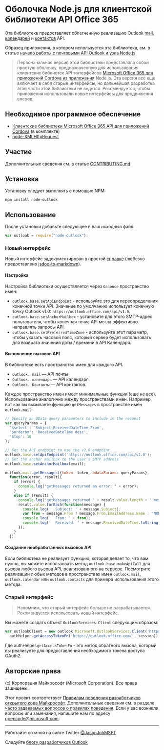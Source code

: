# Оболочка Node.js для клиентской библиотеки API Office 365

Эта библиотека предоставляет облегченную реализацию Outlook [mail](https://msdn.microsoft.com/office/office365/APi/mail-rest-operations), [календарей](https://msdn.microsoft.com/office/office365/APi/calendar-rest-operations) и [контактов](https://msdn.microsoft.com/office/office365/APi/contacts-rest-operations) API.

Образец приложения, в котором используется эта библиотека, см. в статье [начало работы с почтовыми API Outlook и узла Node.js](https://github.com/jasonjoh/node-tutorial).

> Первоначальная версия этой библиотеки представляла собой простую оболочку, предназначенную для использования клиентских библиотек API-интерфейсов [Microsoft Office 365 для приложений Cordova из приложения](https://www.nuget.org/packages/Microsoft.Office365.ClientLib.JS/) Node.js. Эта версия все еще включает в себя старые интерфейсы, но дальнейшая разработка этой части этой библиотеки не ведется. Рекомендуется, чтобы приложения использовали новые интерфейсы для продвижения вперед.

## Необходимое программное обеспечение

- [Клиентские библиотеки Microsoft Office 365 API для приложений Cordova](https://www.nuget.org/packages/Microsoft.Office365.ClientLib.JS/) (в комплекте)
- [node-XMLHttpRequest](https://github.com/driverdan/node-XMLHttpRequest)

## Участие

Дополнительные сведения см. в статье [CONTRIBUTING.md](CONTRIBUTING.md)

## Установка

Установку следует выполнять с помощью NPM:

```Shell
npm install node-outlook
```

## Использование

После установки добавьте следующее в ваш исходный файл:

```js
var outlook = require("node-outlook");
```

### Новый интерфейс

Новый интерфейс задокументирован в простой [справке](reference/node-outlook.md) (любезно предоставлено [jsdoc-to-markdown](https://github.com/jsdoc2md/jsdoc-to-markdown)).

#### Настройка

Настройка библиотеки осуществляется через `базовое` пространство имен:

- `outlook.base.setApiEndpoint` - используйте это для переопределения конечной точки API. Значение по умолчанию использует конечную точку Outlook v1.0: `https://outlook.office.com/api/v1.0`.
- `outlook.base.setAnchorMailbox` - установите для этого SMTP-адрес пользователя, чтобы конечная точка API могла эффективно направлять запросы API.
- `outlook.base.setPreferredTimeZone` - используйте этот параметр, чтобы указать часовой пояс, который сервер будет использовать для возврата значений даты / времени в API Календаря.

#### Выполнение вызовов API

В библиотеке есть пространство имен для каждого API.

- `Outlook. mail` — API почты
- `Outlook. календарь` — API календаря.
- `Outlook. Контакты` — API контактов.

Каждое пространство имен имеет минимальные функции (еще не все). Использование аналогично между пространствами имен. Например, вот как вы вызываете функцию `getMessages` в пространстве имен `outlook.mail`:

```js
// Specify an OData query parameters to include in the request
var queryParams = {
  '$select': 'Subject,ReceivedDateTime,From',
  '$orderby': 'ReceivedDateTime desc',
  '$top': 10
};

// Set the API endpoint to use the v2.0 endpoint
outlook.base.setApiEndpoint('https://outlook.office.com/api/v2.0');
// Set the anchor mailbox to the user's SMTP address
outlook.base.setAnchorMailbox(email);

outlook.mail.getMessages({token: token, odataParams: queryParams},
  function(error, result){
    if (error) {
      console.log('getMessages returned an error: ' + error);
    }
    else if (result) {
      console.log('getMessages returned ' + result.value.length + ' messages.');
      result.value.forEach(function(message) {
        console.log('  Subject: ' + message.Subject);
        var from = message.From ? message.From.EmailAddress.Name : "NONE";
        console.log('  From: ' + from);
        console.log('  Received: ' + message.ReceivedDateTime.toString());
      });
    }
  });
```

#### Создание необработанных вызовов API

Если библиотека не реализует функцию, которая делает то, что вам нужно, вы можете использовать метод `outlook.base.makeApiCall` для вызова любого вызова API, реализованного на сервере. Посмотрите реализации любых методов в пространствах имен `outlook.mail`, `outlook.calendar` или `outlook.contacts` для примера использования этого метода.

### Старый интерфейс

> Напомним, что старый интерфейс больше не разрабатывается. Рекомендуется использовать новый интерфейс.

Вы можете создать объект `OutlookServices.Client` следующим образом:

```js
var outlookClient = new outlook.Microsoft.OutlookServices.Client('https://outlook.office.com/api/v2.0',
  authHelper.getAccessTokenFn('https://outlook.office.com/', session));
```

Где authHelper.`getAccessTokenFn` - это метод обратного вызова, который вы реализуете для предоставления необходимого токена доступа OAuth2.

## Авторские права

(c) Корпорация Майкрософт (Microsoft Corporation). Все права защищены.

Этот проект соответствует [Правилам поведения разработчиков открытого кода Майкрософт](https://opensource.microsoft.com/codeofconduct/). Дополнительные сведения см. в разделе [часто задаваемых вопросов о правилах поведения](https://opensource.microsoft.com/codeofconduct/faq/). Если у вас возникли вопросы или замечания, напишите нам по адресу [opencode@microsoft.com](mailto:opencode@microsoft.com).

----------
Работайте со мной на сайте Twitter [@JasonJohMSFT](https://twitter.com/JasonJohMSFT)

Следуйте [блогу разработчиков Outlook](https://blogs.msdn.microsoft.com/exchangedev/)